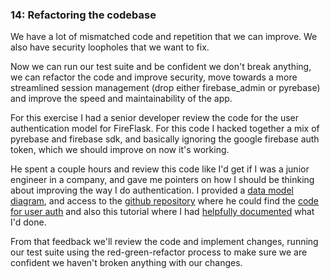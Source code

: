 ### 14: Refactoring the codebase

We have a lot of mismatched code and repetition that we can improve. We also have security loopholes that we want to fix.

Now we can run our test suite and be confident we don't break anything, we can refactor the code and improve security, move towards a more streamlined session management (drop either firebase_admin or pyrebase) and improve the speed and maintainability of the app.

For this exercise I had a senior developer review the code for the user authentication model for FireFlask. For this code I hacked together a mix of pyrebase and firebase sdk, and basically ignoring the google firebase auth token, which we should improve on now it's working.

He spent a couple hours and review this code like I'd get if I was a junior engineer in a company, and gave me pointers on how I should be thinking about improving the way I do authentication. I provided a [data model diagram](https://docs.google.com/drawings/d/1iHwyDp2xvUah0UQ1L7LmMN61pT43rqso054p29lncz4/edit?usp=sharing), and access to the [github repository](https://github.com/mjt145/FireFlask) where he could find the [code for user auth](https://github.com/mjt145/FireFlask/blob/master/app/auth/models.py) and also this tutorial where I had [helpfully documented](https://github.com/mjt145/FireFlask/blob/master/tutorial/004_auth.md) what I'd done. 

From that feedback we'll review the code and implement changes, running our test suite using the red-green-refactor process to make sure we are confident we haven't broken anything with our changes.